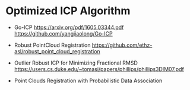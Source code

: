 # Optimized ICP Algorithm
* Go-ICP
    https://arxiv.org/pdf/1605.03344.pdf
    https://github.com/yangjiaolong/Go-ICP
* Robust PointCloud Registration
    https://github.com/ethz-asl/robust_point_cloud_registration

* Outlier Robust ICP for Minimizing Fractional RMSD
    https://users.cs.duke.edu/~tomasi/papers/phillips/phillips3DIM07.pdf

* Point Clouds Registration with Probabilistic Data Association
    